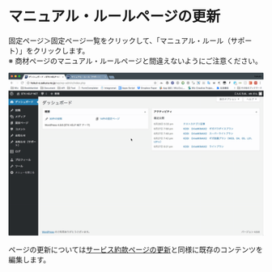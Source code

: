 # マニュアル・ルールページの更新

固定ページ＞固定ページ一覧をクリックして、「マニュアル・ルール（サポート）」をクリックします。  
※ 商材ページのマニュアル・ルールページと間違えないようにご注意ください。

![](../.gitbook/assets/2018-06-29-18.32.04.gif)

ページの更新については[サービス約款ページの更新](../product/privacy_policy.md)と同様に既存のコンテンツを編集します。

